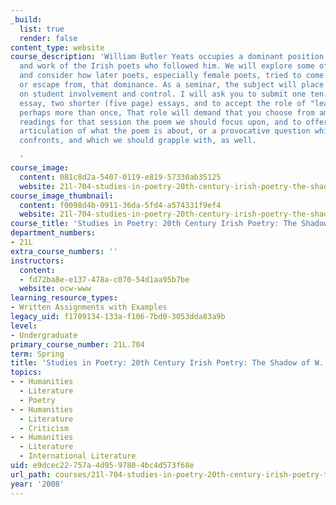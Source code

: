 ```yaml
---
_build:
  list: true
  render: false
content_type: website
course_description: 'William Butler Yeats occupies a dominant position in the lives
  and work of the Irish poets who followed him. We will explore some of that poetry,
  and consider how later poets, especially female poets, tried to come to grips with,
  or escape from, that dominance. As a seminar, the subject will place special emphasis
  on student involvement and control. I will ask you to submit one ten-twelve page
  essay, two shorter (five page) essays, and to accept the role of "leadoff person,"
  perhaps more than once, That role will demand that you choose from among the assigned
  readings for that session the poem we should focus upon, and to offer either a provocative
  articulation of what the poem is about, or a provocative question which the poem
  confronts, and which we should grapple with, as well.

  '
course_image:
  content: 081c8d2a-5407-0119-e819-57330ab35125
  website: 21l-704-studies-in-poetry-20th-century-irish-poetry-the-shadow-of-w-b-yeats-spring-2008
course_image_thumbnail:
  content: f0098d4b-0911-36da-5fd4-a574331f9ef4
  website: 21l-704-studies-in-poetry-20th-century-irish-poetry-the-shadow-of-w-b-yeats-spring-2008
course_title: 'Studies in Poetry: 20th Century Irish Poetry: The Shadow of W. B. Yeats'
department_numbers:
- 21L
extra_course_numbers: ''
instructors:
  content:
  - fd72ba8e-e137-478a-c070-54d1aa95b7be
  website: ocw-www
learning_resource_types:
- Written Assignments with Examples
legacy_uid: f1709134-133a-f106-7bd0-3053dda83a9b
level:
- Undergraduate
primary_course_number: 21L.704
term: Spring
title: 'Studies in Poetry: 20th Century Irish Poetry: The Shadow of W. B. Yeats'
topics:
- - Humanities
  - Literature
  - Poetry
- - Humanities
  - Literature
  - Criticism
- - Humanities
  - Literature
  - International Literature
uid: e9dcec22-757a-4d95-9780-4bc4d573f68e
url_path: courses/21l-704-studies-in-poetry-20th-century-irish-poetry-the-shadow-of-w-b-yeats-spring-2008
year: '2008'
---
```

